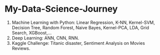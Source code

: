 # My-Data-Science-Journey
1. Machine Learning with Python: Linear Regression, K-NN, Kernel-SVM, Decision Tree, Random Forest, Naive Bayes, Kernel-PCA, LDA, Grid Search, XGBoost,...
2. Deep Learning: ANN, CNN, RNN.
3. Kaggle Challenge: Titanic disaster, Sentiment Analysis on Movies Reviews.
